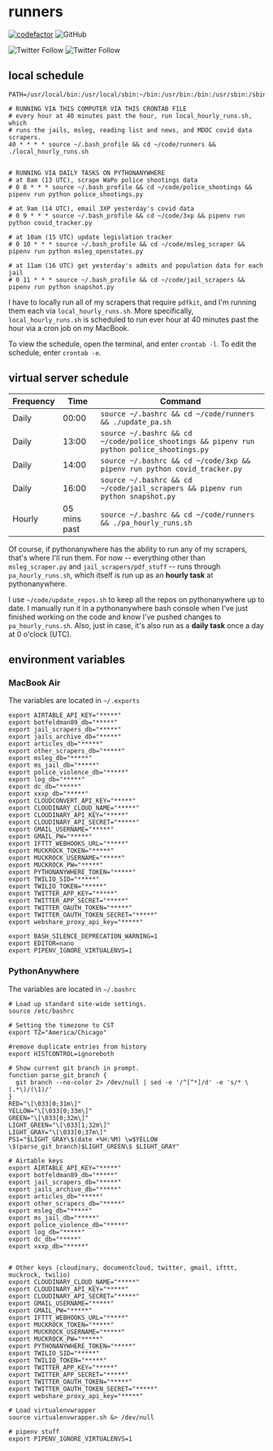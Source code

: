 # runners

[![codefactor](https://www.codefactor.io/repository/github/bfeldman89/runners/badge?style=plastic)](https://www.codefactor.io/repository/github/bfeldman89/runners)
![GitHub](https://img.shields.io/github/license/bfeldman89/runners?style=plastic)

![Twitter Follow](https://img.shields.io/twitter/follow/botfeldman89?style=social)
![Twitter Follow](https://img.shields.io/twitter/follow/bfeldman89?style=social)

## local schedule

```cron
PATH=/usr/local/bin:/usr/local/sbin:~/bin:/usr/bin:/bin:/usr/sbin:/sbin

# RUNNING VIA THIS COMPUTER VIA THIS CRONTAB FILE
# every hour at 40 minutes past the hour, run local_hourly_runs.sh, which
# runs the jails, msleg, reading list and news, and MDOC covid data scrapers.
40 * * * * source ~/.bash_profile && cd ~/code/runners && ./local_hourly_runs.sh


# RUNNING VIA DAILY TASKS ON PYTHONANYWHERE
# at 8am (13 UTC), scrape WaPo police shootings data
# 0 8 * * * source ~/.bash_profile && cd ~/code/police_shootings && pipenv run python police_shootings.py

# at 9am (14 UTC), email 3XP yesterday's covid data
# 0 9 * * * source ~/.bash_profile && cd ~/code/3xp && pipenv run python covid_tracker.py

# at 10am (15 UTC) update legislation tracker
# 0 10 * * * source ~/.bash_profile && cd ~/code/msleg_scraper && pipenv run python msleg_openstates.py

# at 11am (16 UTC) get yesterday's admits and population data for each jail
# 0 11 * * * source ~/.bash_profile && cd ~/code/jail_scrapers && pipenv run python snapshot.py
```

I have to locally run all of my scrapers that require `pdfkit`, and I'm running them each via `local_hourly_runs.sh`. More specifically, `local_hourly_runs.sh` is scheduled to run ever hour at 40 minutes past the hour via a cron job on my MacBook.

To view the schedule, open the terminal, and enter `crontab -l`. To edit the schedule, enter `crontab -e`.

## virtual server schedule

Frequency|Time|Command
---|---|---
Daily|00:00|`source ~/.bashrc && cd ~/code/runners && ./update_pa.sh`
Daily|13:00|`source ~/.bashrc && cd ~/code/police_shootings && pipenv run python police_shootings.py`
Daily|14:00|`source ~/.bashrc && cd ~/code/3xp && pipenv run python covid_tracker.py`
Daily|16:00|`source ~/.bashrc && cd ~/code/jail_scrapers && pipenv run python snapshot.py`
Hourly|05 mins past|`source ~/.bashrc && cd ~/code/runners && ./pa_hourly_runs.sh`



Of course, if pythonanywhere has the ability to run any of my scrapers, that's where I'll run them. For now -- everything other than `msleg_scraper.py` and `jail_scrapers/pdf_stuff` -- runs through `pa_hourly_runs.sh`, which itself is run up as an **hourly task** at pythonanywhere.


I use `~/code/update_repos.sh` to keep all the repos on pythonanywhere up to date. I manually run it in a pythonanywhere bash console when I've just finished working on the code and know I've pushed changes to `pa_hourly_runs.sh`. Also, just in case, it's also run as a **daily task** once a day at 0 o'clock (UTC).


## environment variables

### MacBook Air
The variables are located in `~/.exports`

```cron
export AIRTABLE_API_KEY="*****"
export botfeldman89_db="*****"
export jail_scrapers_db="*****"
export jails_archive_db="*****"
export articles_db="*****"
export other_scrapers_db="*****"
export msleg_db="*****"
export ms_jail_db="*****"
export police_violence_db="*****"
export log_db="*****"
export dc_db="*****"
export xxxp_db="*****"
export CLOUDCONVERT_API_KEY="*****"
export CLOUDINARY_CLOUD_NAME="*****"
export CLOUDINARY_API_KEY="*****"
export CLOUDINARY_API_SECRET="*****"
export GMAIL_USERNAME="*****"
export GMAIL_PW="*****"
export IFTTT_WEBHOOKS_URL="*****"
export MUCKROCK_TOKEN="*****"
export MUCKROCK_USERNAME="*****"
export MUCKROCK_PW="*****"
export PYTHONANYWHERE_TOKEN="*****"
export TWILIO_SID="*****"
export TWILIO_TOKEN="*****"
export TWITTER_APP_KEY="*****"
export TWITTER_APP_SECRET="*****"
export TWITTER_OAUTH_TOKEN="*****"
export TWITTER_OAUTH_TOKEN_SECRET="*****"
export webshare_proxy_api_key="*****"

export BASH_SILENCE_DEPRECATION_WARNING=1
export EDITOR=nano
export PIPENV_IGNORE_VIRTUALENVS=1
```

### PythonAnywhere
The variables are located in `~/.bashrc`

```cron
# Load up standard site-wide settings.
source /etc/bashrc

# Setting the timezone to CST
export TZ="America/Chicago"

#remove duplicate entries from history
export HISTCONTROL=ignoreboth

# Show current git branch in prompt.
function parse_git_branch {
  git branch --no-color 2> /dev/null | sed -e '/^[^*]/d' -e 's/* \(.*\)/(\1)/'
}
RED="\[\033[0;31m\]"
YELLOW="\[\033[0;33m\]"
GREEN="\[\033[0;32m\]"
LIGHT_GREEN="\[\033[1;32m\]"
LIGHT_GRAY="\[\033[0;37m\]"
PS1="$LIGHT_GRAY\$(date +%H:%M) \w$YELLOW \$(parse_git_branch)$LIGHT_GREEN\$ $LIGHT_GRAY"

# Airtable keys
export AIRTABLE_API_KEY="*****"
export botfeldman89_db="*****"
export jail_scrapers_db="*****"
export jails_archive_db="*****"
export articles_db="*****"
export other_scrapers_db="*****"
export msleg_db="*****"
export ms_jail_db="*****"
export police_violence_db="*****"
export log_db="*****"
export dc_db="*****"
export xxxp_db="*****"


# Other keys (cloudinary, documentcloud, twitter, gmail, ifttt, muckrock, twilio)
export CLOUDINARY_CLOUD_NAME="*****"
export CLOUDINARY_API_KEY="*****"
export CLOUDINARY_API_SECRET="*****"
export GMAIL_USERNAME="*****"
export GMAIL_PW="*****"
export IFTTT_WEBHOOKS_URL="*****"
export MUCKROCK_TOKEN="*****"
export MUCKROCK_USERNAME="*****"
export MUCKROCK_PW="*****"
export PYTHONANYWHERE_TOKEN="*****"
export TWILIO_SID="*****"
export TWILIO_TOKEN="*****"
export TWITTER_APP_KEY="*****"
export TWITTER_APP_SECRET="*****"
export TWITTER_OAUTH_TOKEN="*****"
export TWITTER_OAUTH_TOKEN_SECRET="*****"
export webshare_proxy_api_key="*****"

# Load virtualenvwrapper
source virtualenvwrapper.sh &> /dev/null

# pipenv stuff
export PIPENV_IGNORE_VIRTUALENVS=1
```
